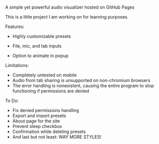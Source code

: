 A simple yet powerful audio visualizer hosted on GitHub Pages

This is a little project I am working on for learning purposes.

Features:

- Highly customizable presets

- File, mic, and tab inputs

- Option to animate in popup

Limitations:
- Completely untested on mobile
- Audio from tab sharing is unsupported on non-chromium browsers
- The error handling is nonexistent, causing the entire program to stop functioning if permissions are denied

To Do:
- Fix denied permissions handling
- Export and import presets
- About page for the site
- Prevent sleep checkbox
- Confirmation while deleting presets
- And last but not least: WAY MORE STYLES!
